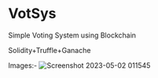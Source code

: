 # VotSys

Simple Voting System using Blockchain

Solidity+Truffle+Ganache


Images:-
![Screenshot 2023-05-02 011545](https://user-images.githubusercontent.com/96937608/235519162-10c3697e-a931-4dc1-996e-7113e509f732.png)
